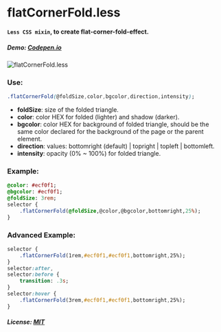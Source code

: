# flatCornerFold.less

**`Less CSS mixin`, to create flat-corner-fold-effect.**

##### Demo: [Codepen.io](http://codepen.io/juanbrujo/full/nLKfo/)

![flatCornerFold.less](https://i.imgur.com/wwkCloA.png)

### Use:

```css
.flatCornerFold(@foldSize,color,bgcolor,direction,intensity);
```

- **foldSize**: size of the folded triangle.
- **color**: color HEX for folded (lighter) and shadow (darker).
- **bgcolor**: color HEX for background of folded triangle, should be the same color declared for the background of the page or the parent element.
- **direction**: values: bottomright (default) | topright | topleft | bottomleft.
- **intensity**: opacity (0% ~ 100%) for folded triangle.
	

### Example:

```sass
@color: #ecf0f1;
@bgcolor: #ecf0f1;
@foldSize: 3rem;
selector {
	.flatCornerFold(@foldSize,@color,@bgcolor,bottomright,25%);
}
```
 	
### Advanced Example:

```sass
selector {
	.flatCornerFold(1rem,#ecf0f1,#ecf0f1,bottomright,25%);
}
selector:after,
selector:before {
	transition: .3s;
}
selector:hover {
	.flatCornerFold(3rem,#ecf0f1,#ecf0f1,bottomright,25%);
}
```

##### License: [MIT](https://github.com/juanbrujo/flatCornerFold.less/blob/master/LICENSE)
